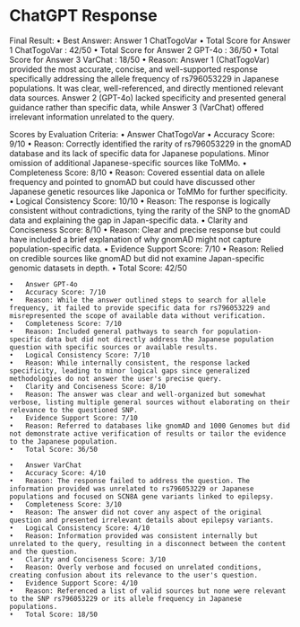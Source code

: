 # ChatGPT Response

Final Result:
	•	Best Answer: Answer 1 ChatTogoVar
	•	Total Score for Answer 1 ChatTogoVar : 42/50
	•	Total Score for Answer 2 GPT-4o : 36/50
	•	Total Score for Answer 3 VarChat : 18/50
	•	Reason: Answer 1 (ChatTogoVar) provided the most accurate, concise, and well-supported response specifically addressing the allele frequency of rs796053229 in Japanese populations. It was clear, well-referenced, and directly mentioned relevant data sources. Answer 2 (GPT-4o) lacked specificity and presented general guidance rather than specific data, while Answer 3 (VarChat) offered irrelevant information unrelated to the query.

Scores by Evaluation Criteria:
	•	Answer ChatTogoVar
	•	Accuracy Score: 9/10
	•	Reason: Correctly identified the rarity of rs796053229 in the gnomAD database and its lack of specific data for Japanese populations. Minor omission of additional Japanese-specific sources like ToMMo.
	•	Completeness Score: 8/10
	•	Reason: Covered essential data on allele frequency and pointed to gnomAD but could have discussed other Japanese genetic resources like Japonica or ToMMo for further specificity.
	•	Logical Consistency Score: 10/10
	•	Reason: The response is logically consistent without contradictions, tying the rarity of the SNP to the gnomAD data and explaining the gap in Japan-specific data.
	•	Clarity and Conciseness Score: 8/10
	•	Reason: Clear and precise response but could have included a brief explanation of why gnomAD might not capture population-specific data.
	•	Evidence Support Score: 7/10
	•	Reason: Relied on credible sources like gnomAD but did not examine Japan-specific genomic datasets in depth.
	•	Total Score: 42/50

	•	Answer GPT-4o
	•	Accuracy Score: 7/10
	•	Reason: While the answer outlined steps to search for allele frequency, it failed to provide specific data for rs796053229 and misrepresented the scope of available data without verification.
	•	Completeness Score: 7/10
	•	Reason: Included general pathways to search for population-specific data but did not directly address the Japanese population question with specific sources or available results.
	•	Logical Consistency Score: 7/10
	•	Reason: While internally consistent, the response lacked specificity, leading to minor logical gaps since generalized methodologies do not answer the user's precise query.
	•	Clarity and Conciseness Score: 8/10
	•	Reason: The answer was clear and well-organized but somewhat verbose, listing multiple general sources without elaborating on their relevance to the questioned SNP.
	•	Evidence Support Score: 7/10
	•	Reason: Referred to databases like gnomAD and 1000 Genomes but did not demonstrate active verification of results or tailor the evidence to the Japanese population.
	•	Total Score: 36/50

	•	Answer VarChat
	•	Accuracy Score: 4/10
	•	Reason: The response failed to address the question. The information provided was unrelated to rs796053229 or Japanese populations and focused on SCN8A gene variants linked to epilepsy.
	•	Completeness Score: 3/10
	•	Reason: The answer did not cover any aspect of the original question and presented irrelevant details about epilepsy variants.
	•	Logical Consistency Score: 4/10
	•	Reason: Information provided was consistent internally but unrelated to the query, resulting in a disconnect between the content and the question.
	•	Clarity and Conciseness Score: 3/10
	•	Reason: Overly verbose and focused on unrelated conditions, creating confusion about its relevance to the user's question.
	•	Evidence Support Score: 4/10
	•	Reason: Referenced a list of valid sources but none were relevant to the SNP rs796053229 or its allele frequency in Japanese populations.
	•	Total Score: 18/50